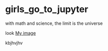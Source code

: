 # girls_go_to_jupyter
with math and science, the limit is the universe

look [My image](https://github.com/iulia-iordanescu/girls_go_to_jupyter/raw/iulia-iordanescu-patch-1/todeleteScreenshot%202022-03-26%20140433.png)


kbjhvjhv

